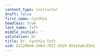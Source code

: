 ```yaml
---
content_type: instructor
draft: false
first_name: Cynthia
headless: true
last_name: Taft
middle_initial: ''
salutation: Dr.
title: Dr. Cynthia Taft
uid: b21290e6-2d0d-7812-3529-891e9a0c93e1
---
```

